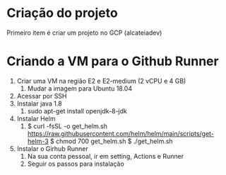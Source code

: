 # Criação do projeto
Primeiro item é criar um projeto no GCP (alcateiadev)

# Criando a VM para o Github Runner
1. Criar uma VM na região E2 e E2-medium (2 vCPU e 4 GB)
   1. Mudar a imagem para Ubuntu 18.04
2. Acessar por SSH
3. Instalar java 1.8
   1. sudo apt-get install openjdk-8-jdk
4. Instalar Helm
   1. $ curl -fsSL -o get_helm.sh https://raw.githubusercontent.com/helm/helm/main/scripts/get-helm-3
      $ chmod 700 get_helm.sh
      $ ./get_helm.sh
5. Instalar o Girhub Runner
   1. Na sua conta pessoal, ir em setting, Actions e Runner
   2. Seguir os passos para instalação

